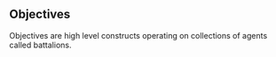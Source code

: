 ## Objectives

Objectives are high level constructs operating on collections of agents called battalions.
